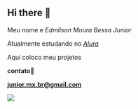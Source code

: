 ## Hi there 👋

Meu nome e *Edmilson Moura Bessa Junior*

Atualmente estudando no [_Alura_](https://www.alura.com.br/)

Aqui coloco meu projetos

**contato📧**

**junior.mx.br@gmail.com**

![](https://media1.tenor.com/m/9CKsZIsHkVcAAAAd/alone.gif)
